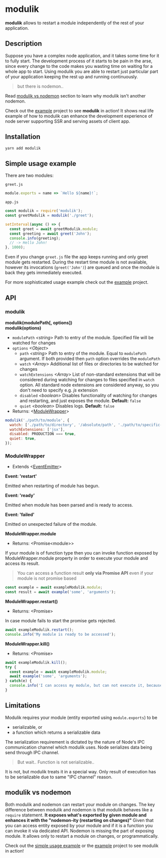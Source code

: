 # modulik

**modulik** allows to restart a module independently of the rest of your application.

## Description

Suppose you have a complex node application, and it takes some time for it to
fully start. The development process of it starts to be pain in the arse, since
every change to the code makes you wasting time on waiting for a whole app to start.
Using modulik you are able to restart just particular part of
your application keeping the rest up and running continuously.

> but there is nodemon..

Read [modulik vs nodemon](#modulik-vs-nodemon) section to learn why modulik isn't another nodemon.

Check out the [example](example) project to see **modulik** in action!
It shows real life example of how to modulik can enhance the development
experience of node server supporting SSR and serving assets of client app.

## Installation

```bash
yarn add modulik
```

## Simple usage example

There are two modules:

`greet.js`
```js
module.exports = name => `Hello ${name}!`;
```

`app.js`
```js
const modulik = require('modulik');
const greetModulik = modulik('./greet');

setInterval(async () => {
  const greet = await greetModulik.module;
  const greeting = await greet('John');
  console.info(greeting);
  // -> Hello John!
}, 1000);
```

Even if you change `greet.js` file the app keeps running and only greet module
gets restarted. During the restart time module is not available, however
its invocations (`greet('John')`) are queued and once the module is back
they gets immediately executed.

For more sophisticated usage example check out the [example](example) project.

## API

### modulik

**modulik(modulePath[, options])**<br />
**modulik(options)**

 - `modulePath` *\<string>* Path to entry of the module. Specified file will be
 watched for changes
 - `options` *\<Object>*
    - `path` *\<string>* Path to entry of the module. Equal to `modulePath`
    argument. If both provided then `path` option overrides the `modulePath`
    - `watch` *\<Array>* Additional list of files or directories to be watched
    for changes
    - `watchExtensions` *\<Array>* List of non-standard extensions that will be
    considered during watching for changes to files specified in `watch` option.
    All standard node extensions are considered anyway, so you don't need to
    specify e.g. *js* extension
    - `disabled` *\<boolean>* Disables functionality of watching for changes and
    restarting, and just exposes the module. **Default:** `false`
    - `quiet` *\<boolean>* Disables logs. **Default:** `false`
 - Returns: <[ModuleWrapper](#ModuleWrapper)>

```js
modulik('./path/to/module', {
  watch: ['./path/to/directory', '/absolute/path', './path/to/specific-module.js'],
  watchExtensions: ['jsx'],
  disabled: PRODUCTION === true,
  quiet: true,
});
```
 
### ModuleWrapper

 - Extends <[EventEmitter](https://nodejs.org/api/events.html)>

**Event: 'restart'**

Emitted when restarting of module has begun.

**Event: 'ready'**

Emitted when module has been parsed and is ready to access.

**Event: 'failed'**

Emitted on unexpected failure of the module.

**ModuleWrapper.module**

 - Returns: \<Promise\<module>>
 
If your module is of function type then you can invoke function exposed by
ModuleWrapper.module property in order to execute your module and access its
result.
 
>  You can access a function result **only via Promise API** even if your module
is not promise based
 
```js
const example = await exampleModulik.module;
const result = await example('some', 'arguments');
```

**ModuleWrapper.restart()**

 - Returns: \<Promise>

In case module fails to start the promise gets rejected.
 
```js
await exampleModulik.restart();
console.info('My module is ready to be accessed');
```

**ModuleWrapper.kill()**

 - Returns: \<Promise>
 
```js
await exampleModulik.kill();
try {
  const example = await exampleModulik.module;
  await example('some', 'arguments');
} catch(e) {
  console.info('I can access my module, but can not execute it, because it is already killed');
}
```

## Limitations

Modulik requires your module (entity exported using `module.exports`) to be
 - serializable, or
 - a function which returns a serializable data

The serialization requirement is dictated by the nature of Node's IPC communication channel
which modulik uses. Node serializes data being send through IPC channel.

> But wait.. Function is not serializable..

It is not, but modulik treats it in a special way. Only result of execution has to be serializable
due to same "IPC channel" reason.

## modulik vs nodemon

Both modulik and nodemon can restart your module on changes.
The key difference between modulik and nodemon is that modulik behaves like a `require` statement. **It exposes what's exported by given module and enhances it with the "nodemon-ity (restarting on changes)"**
Given that you can access entity exposed by your module and if it is a function you can invoke it via dedicated API.
Nodemon is missing the part of exposing module. It allows only to restart a module on changes, or programmatically.

Check out the [simple usage example](#simple-usage-example) or the
[example](example) project to see modulik in action!
